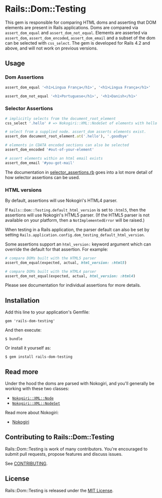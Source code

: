 # Rails::Dom::Testing

This gem is responsible for comparing HTML doms and asserting that DOM elements are present in Rails applications.
Doms are compared via `assert_dom_equal` and `assert_dom_not_equal`.
Elements are asserted via `assert_dom`, `assert_dom_encoded`, `assert_dom_email` and a subset of the dom can be selected with `css_select`.
The gem is developed for Rails 4.2 and above, and will not work on previous versions.

## Usage

### Dom Assertions

```ruby
assert_dom_equal '<h1>Lingua França</h1>', '<h1>Lingua França</h1>'

assert_dom_not_equal '<h1>Portuguese</h1>', '<h1>Danish</h1>'
```

### Selector Assertions

```ruby
# implicitly selects from the document_root_element
css_select '.hello' # => Nokogiri::XML::NodeSet of elements with hello class

# select from a supplied node. assert_dom asserts elements exist.
assert_dom document_root_element.at('.hello'), '.goodbye'

# elements in CDATA encoded sections can also be selected
assert_dom_encoded '#out-of-your-element'

# assert elements within an html email exists
assert_dom_email '#you-got-mail'
```

The documentation in [selector_assertions.rb](https://github.com/rails/rails-dom-testing/blob/master/lib/rails/dom/testing/assertions/selector_assertions.rb) goes into a lot more detail of how selector assertions can be used.

### HTML versions

By default, assertions will use Nokogiri's HTML4 parser.

If `Rails::Dom::Testing.default_html_version` is set to `:html5`, then the assertions will use
Nokogiri's HTML5 parser. (If the HTML5 parser is not available on your platform, then a
`NotImplementedError` will be raised.)

When testing in a Rails application, the parser default can also be set by setting
`Rails.application.config.dom_testing_default_html_version`.

Some assertions support an `html_version:` keyword argument which can override the default for that
assertion. For example:

``` ruby
# compare DOMs built with the HTML5 parser
assert_dom_equal(expected, actual, html_version: :html5)

# compare DOMs built with the HTML4 parser
assert_dom_not_equal(expected, actual, html_version: :html4)
```

Please see documentation for individual assertions for more details.


## Installation

Add this line to your application's Gemfile:

    gem 'rails-dom-testing'

And then execute:

    $ bundle

Or install it yourself as:

    $ gem install rails-dom-testing

## Read more

Under the hood the doms are parsed with Nokogiri, and you'll generally be working with these two classes:
- [`Nokogiri::XML::Node`](http://www.rubydoc.info/github/sparklemotion/nokogiri/Nokogiri/XML/Node)
- [`Nokogiri::XML::NodeSet`](http://www.rubydoc.info/github/sparklemotion/nokogiri/Nokogiri/XML/NodeSet)

Read more about Nokogiri:
- [Nokogiri](http://nokogiri.org)

## Contributing to Rails::Dom::Testing

Rails::Dom::Testing is work of many contributors. You're encouraged to submit pull requests, propose
features and discuss issues.

See [CONTRIBUTING](CONTRIBUTING.md).

## License
Rails::Dom::Testing is released under the [MIT License](MIT-LICENSE).
